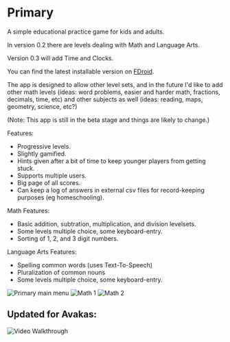 # Primary

A simple educational practice game for kids and adults.

In version 0.2 there are levels dealing with Math and Language Arts.

Version 0.3 will add Time and Clocks.

You can find the latest installable version on [FDroid](https://f-droid.org/repository/browse/?fdid=com.quaap.primary).

The app is designed to allow other level sets, and in the future I'd like to add 
other math levels (ideas: word problems, easier and harder math,  fractions, decimals, time, etc) and other subjects 
as well (ideas: reading, maps, geometry, science, etc?)

(Note: This app is still in the beta stage and things are likely to change.)

Features:
* Progressive levels.
* Slightly gamified.
* Hints given after a bit of time to keep younger players from getting stuck.
* Supports multiple users.
* Big page of all scores.
* Can keep a log of answers in external csv files for record-keeping  purposes (eg homeschooling).

Math Features:
* Basic addition, subtration, multiplication, and division levelsets.
* Some levels multiple choice, some keyboard-entry.
* Sorting of 1, 2, and 3 digit numbers.

Language Arts Features:
* Spelling common words (uses Text-To-Speech)
* Pluralization of common nouns
* Some levels multiple choice, some keyboard-entry.

![Primary main menu](http://quaap.com/D/media/pa.png)
![Math 1](http://quaap.com/D/media/pe.png)
![Math 2](http://quaap.com/D/media/pi.png)

## Updated for Avakas:

<img src='https://i.imgur.com/poqh1wu.gif' title='Video Walkthrough' width='' alt='Video Walkthrough' />


